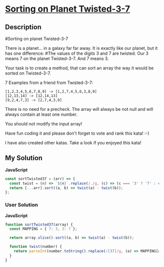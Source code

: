 # [Sorting on Planet Twisted-3-7](https://www.codewars.com/kata/58068479c27998b11900056e)

## Description

#Sorting on planet Twisted-3-7

There is a planet... in a galaxy far far away. It is exactly like our planet, but it has one difference: #The values of the digits 3 and 7 are twisted. Our 3 means 7 on the planet Twisted-3-7. And 7 means 3.

Your task is to create a method, that can sort an array the way it would be sorted on Twisted-3-7.

7 Examples from a friend from Twisted-3-7:

```
[1,2,3,4,5,6,7,8,9] -> [1,2,7,4,5,6,3,8,9]
[12,13,14] -> [12,14,13]
[9,2,4,7,3] -> [2,7,4,3,9]
```

There is no need for a precheck. The array will always be not null and will always contain at least one number.

You should not modify the input array!

Have fun coding it and please don't forget to vote and rank this kata! :-)

I have also created other katas. Take a look if you enjoyed this kata!

## My Solution

**JavaScript**

```js
const sortTwisted37 = (arr) => {
  const twist = (n) => `${n}`.replace(/./g, (c) => (c === '3' ? '7' : c === '7' ? '3' : c));
  return [...arr].sort((a, b) => twist(a) - twist(b));
};
```

### User Solution

**JavaScript**

```js
function sortTwisted37(array) {
  const MAPPING = { 7: 3, 3: 7 };

  return array.slice().sort((a, b) => twist(a) - twist(b));

  function twist(number) {
    return parseInt(number.toString().replace(/[37]/g, (a) => MAPPING[a]));
  }
}
```

